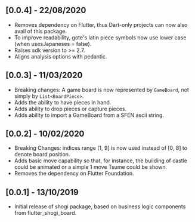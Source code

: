 ## [0.0.4] - 22/08/2020

* Removes dependency on Flutter, thus Dart-only projects can now also avail of this package.
* To improve readability, gote's latin piece symbols now use lower case (when usesJapaneses = false).
* Raises sdk version to >= 2.7.
* Aligns analysis options with pedantic.

## [0.0.3] - 11/03/2020

* Breaking changes: A game board is now represented by `GameBoard`, not simply by `List<BoardPiece>`.
* Adds the ability to have pieces in hand.
* Adds ability to drop pieces or capture pieces.
* Adds ability to import a GameBoard from a SFEN ascii string.

## [0.0.2] - 10/02/2020

* Breaking Changes: indices range [1, 9] is now used instead of [0, 8] to denote board position.
* Adds basic move capability so that, for instance, the building of castle could be animated or a simple 1 move Tsume could be shown.
* Removes the dependency on Flutter Foundation.

## [0.0.1] - 13/10/2019

* Initial release of shogi package, based on business logic components from flutter_shogi_board.
